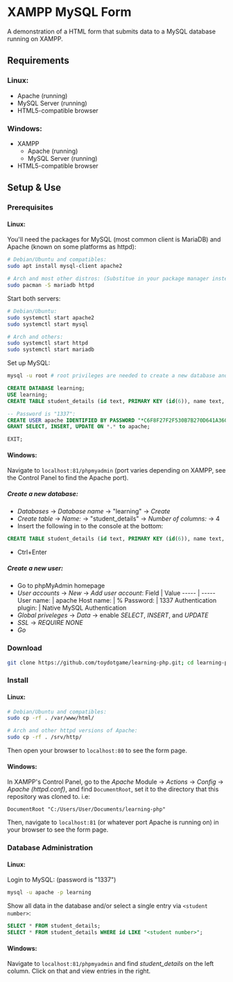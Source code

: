 # XAMPP MySQL Form
A demonstration of a HTML form that submits data to a MySQL database running on XAMPP.

## Requirements
### Linux:
* Apache (running)
* MySQL Server (running)
* HTML5-compatible browser
### Windows:
* XAMPP
	* Apache (running)
	* MySQL Server (running)
* HTML5-compatible browser

## Setup & Use
### Prerequisites
#### Linux:
You'll need the packages for MySQL (most common client is MariaDB) and Apache (known on some platforms as httpd):
```sh
# Debian/Ubuntu and compatibles:
sudo apt install mysql-client apache2

# Arch and most other distros: (Substitue in your package manager instead)
sudo pacman -S mariadb httpd
```
Start both servers:
```sh
# Debian/Ubuntu:
sudo systemctl start apache2
sudo systemctl start mysql

# Arch and others:
sudo systemctl start httpd
sudo systemctl start mariadb
```
Set up MySQL:
```sh
mysql -u root # root privileges are needed to create a new database and users.
```
```sql
CREATE DATABASE learning;
USE learning;
CREATE TABLE student_details (id text, PRIMARY KEY (id(6)), name text, surname text, cool text NOT NULL);

-- Password is "1337":
CREATE USER apache IDENTIFIED BY PASSWORD "*C6F8F27F2F530B7B270D641A3604424B9B404D43";
GRANT SELECT, INSERT, UPDATE ON *.* to apache;

EXIT;
```
#### Windows:
Navigate to `localhost:81/phpmyadmin` (port varies depending on XAMPP, see the Control Panel to find the Apache port).
##### Create a new database:
* _Databases_ → _Database name_ → "learning" → _Create_
* _Create table_ → _Name:_ → "student\_details" → _Number of columns:_ → 4
* Insert the following in to the console at the bottom:
```sql
CREATE TABLE student_details (id text, PRIMARY KEY (id(6)), name text, surname text, cool text NOT NULL);
```
* Ctrl+Enter
##### Create a new user:
* Go to phpMyAdmin homepage
* _User accounts_ → _New_ → _Add user account_:
Field | Value
----- | -----
User name: | apache
Host name: | %
Password: | 1337
Authentication plugin: | Native MySQL Authentication
* _Global priveleges_ → _Data_ → enable _SELECT_, _INSERT_, and _UPDATE_
* _SSL_ → _REQUIRE NONE_
* _Go_
### Download
```sh
git clone https://github.com/toydotgame/learning-php.git; cd learning-php/
```
### Install
#### Linux:
```sh
# Debian/Ubuntu and compatibles:
sudo cp -rf . /var/www/html/

# Arch and other httpd versions of Apache:
sudo cp -rf . /srv/http/
```
Then open your browser to `localhost:80` to see the form page.
#### Windows:
In XAMPP's Control Panel, go to the _Apache_ Module → _Actions_ → _Config_ → _Apache (httpd.conf)_, and find `DocumentRoot`, set it to the directory that this repository was cloned to. i.e:
```
DocumentRoot "C:/Users/User/Documents/learning-php"
```
Then, navigate to `localhost:81` (or whatever port Apache is running on) in your browser to see the form page.
### Database Administration
#### Linux:
Login to MySQL: (password is "1337")
```sh
mysql -u apache -p learning
```
Show all data in the database and/or select a single entry via `<student number>`:
```sql
SELECT * FROM student_details;
SELECT * FROM student_details WHERE id LIKE "<student number>";
```
#### Windows:
Navigate to `localhost:81/phpmyadmin` and find _student\_details_ on the left column. Click on that and view entries in the right.
